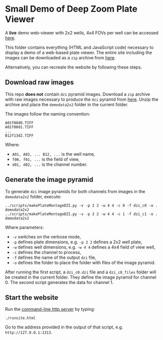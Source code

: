 # Small Demo of Deep Zoom Plate Viewer

A **live** demo web-viewer with 2x2 wells, 4x4 FOVs per well can be accessed [here](http://macdobry.net/deepzoomdemo/demosite2x2/index.html).

This folder contains everything (HTML and JavaScript code) necessary to display a demo of a web-based plate viewer. The entire site including the images can be downloaded as a `zip` archive from [here](https://www.dropbox.com/s/lwycuvlqdtirvr8/demosite2x2.zip?dl=0).

Alternatively, you can recreate the website by following these steps.

## Download raw images

This repo **does not** contain `dzi` pyramid images. Download a `zip` archive with raw images necessary to produce the `dzi` pyramid from [here](https://www.dropbox.com/s/5cmejgy9x21434n/demodata2x2.zip?dl=0). Unzip the archive and place the `demodata2x2` folder in the current folder.

The images follow the naming convention:

```
A01f00d0.TIFF
A01f00d1.TIFF
...
B12f13d2.TIFF
```

Where:

* `A01, A02, ... B12, ...` is the well name,
* `f00, f01, ...` is the field of view,
* `d01, d02, ...` is the channel number.

## Generate the image pyramid

To generate `dzi` image pyramids for both channels from images in the `demodata2x2` folder, execute:

```
../scripts/makePlateMontageDZI.py -v -p 2 2 -w 4 4 -c 0 -f dzi_c0 -o . demodata2x2
../scripts/makePlateMontageDZI.py -v -p 2 2 -w 4 4 -c 1 -f dzi_c1 -o . demodata2x2
```
Where parameters:

* `-v` switches on the verbose mode,
* `-p` defines plate dimensions, e.g. `-p 2 2` defines a 2x2 well plate,
* `-w` defines well dimensions, e.g. `-w 4 4` defines a 4x4 field of view well,
* `-c` defines the channel to process,
* `-f` defines the name of the output `dzi` file,
* `-o` defines the folder to place the folder with files of the image pyramid.

After running the first script, a `dzi_c0.dzi` file and a `dzi_c0_files` folder will be created in the current folder. They define the image pyramid for channel 0. The second script generates the data for channel 1.

## Start the website

Run the [command-line http server](https://www.npmjs.com/package/http-server) by typing:

```
./runsite.html
```

Go to the address provided in the output of that script, e.g. `http://127.0.0.1:1313`.
